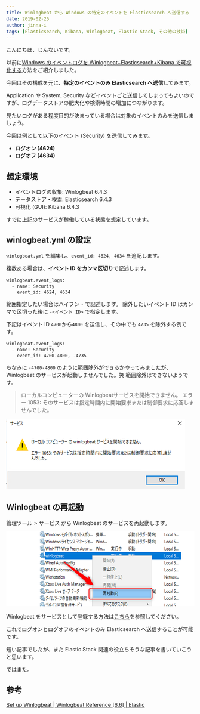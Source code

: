 ```yaml
---
title: Winlogbeat から Windows の特定のイベントを Elasticsearch へ送信する
date: 2019-02-25
author: jinna-i
tags: [Elasticsearch, Kibana, Winlogbeat, Elastic Stack, その他の技術]
---
```


こんにちは、じんないです。

以前に[Windows のイベントログを Winlogbeat+Elasticsearch+Kibana で可視化する](https://mseeeen.msen.jp/visualize-windows-event-log-winlogbeat-elasticsearch-kibana/)方法をご紹介しました。

今回はその構成を元に、**特定のイベントのみ Elasticsearch へ送信**してみます。

Application や System, Security などイベントごと送信してしまってもよいのですが、ログデータストアの肥大化や検索時間の増加につながります。

見たいログがある程度目的が決まっている場合は対象のイベントのみを送信しましょう。

今回は例として以下のイベント (Security) を送信してみます。

- **ログオン (4624)**
- **ログオフ (4634)**

## 想定環境
- イベントログの収集: Winlogbeat 6.4.3
- データストア・検索: Elasticsearch 6.4.3
- 可視化 (GUI): Kibana 6.4.3

すでに上記のサービスが稼働している状態を想定しています。

## winlogbeat.yml の設定

`winlogbeat.yml` を編集し、`event_id: 4624, 4634` を追記します。

複数ある場合は、**イベント ID をカンマ区切り**で記述します。

```
winlogbeat.event_logs:
  - name: Security
    event_id: 4624, 4634
```

範囲指定したい場合はハイフン `-` で記述します。
除外したいイベント ID はカンマで区切った後に `-<イベント ID>` で指定します。

下記はイベント ID `4700`から`4800` を送信し、その中でも `4735` を除外する例です。

```
winlogbeat.event_logs:
  - name: Security
    event_id: 4700-4800, -4735
```

ちなみに `-4700-4800` のように範囲除外ができるかやってみましたが、 Winlogbeat のサービスが起動しませんでした。笑
範囲除外はできないようです。

> ローカルコンピューターの Winlogbeatサービスを開始できません。
> エラー 1053: そのサービスは指定時間内に開始要求または制御要求に応答しませんでした。

<a href="images/send-specified-events-to-elasticsearch-via-winlogbeat-1.png"><img src="images/send-specified-events-to-elasticsearch-via-winlogbeat-1.png" alt="" width="479" height="189" class="alignnone size-full wp-image-8920" /></a>





## Winlogbeat の再起動

管理ツール > サービス から Winlogbeat のサービスを再起動します。

<a href="images/send-specified-events-to-elasticsearch-via-winlogbeat-2.png"><img src="images/send-specified-events-to-elasticsearch-via-winlogbeat-2.png" alt="" width="613" height="200" class="alignnone size-full wp-image-8897" /></a>

Winlogbeat をサービスとして登録する方法は[こちら](https://mseeeen.msen.jp/visualize-windows-event-log-winlogbeat-elasticsearch-kibana/#Winlogbeat)を参照してください。

これでログオンとログオフのイベントのみ Elasticsearch へ送信することが可能です。

短い記事でしたが、また Elastic Stack 関連の役立ちそうな記事を書いていこうと思います。

ではまた。

## 参考
[Set up Winlogbeat | Winlogbeat Reference \[6.6\] | Elastic](https://www.elastic.co/guide/en/beats/winlogbeat/current/configuration-winlogbeat-options.html)